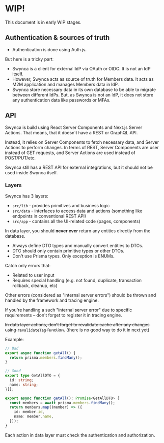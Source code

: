 # WIP!

This document is in early WIP stages.

## Authentication & sources of truth

- Authentication is done using Auth.js.

But here is a tricky part:

- Swynca is a client for external IdP via OAuth or OIDC. It is not an IdP itself.
- However, Swynca acts as source of truth for Members data. It acts as M2M application and manages Members data in IdP.
- Swynca store necessary data in its own database to be able to migrate between different IdPs.
  But, as Swynca is not an IdP, it does not store any authentication data like passwords or MFAs.

## API

Swynca is build using React Server Components and Next.js Server Actions. That means, that it doesn't have a REST or GraphQL API.

Instead, it relies on Server Components to fetch necessary data, and Server Actions to perform changes.
In terms of REST, Server Components are user instead of GET requests, and Server Actions are used instead of POST/PUT/etc.

Swynca still has a REST API for external integrations, but it should not be used inside Swynca itself.

### Layers

Swynca has 3 layers:

- `src/lib` - provides primitives and business logic
- `src/data` - interfaces to access data and actions (something like endpoints in conventional REST API)
- `src/app` - contains all the UI-related code (pages, components)

In data layer, you should **never ever** return any entities directly from the database.

- Always define DTO types and manually convert entities to DTOs.
- DTO should only contain primitive types or other DTOs.
- Don't use Prisma types. Only exception is ENUMs.

Catch only errors that:

- Related to user input
- Requires special handling (e.g. not found, duplicate, transaction rollback, cleanup, etc)

Other errors (considered as "internal server errors") should be thrown and handled by the framework and tracing engine.

If you're handling a such "internal server error" due to specific requirements – don't forget to register it in tracing engine.

~~In data layer actions, don't forget to revalidate cache after any changes using `revalidateTag` function.~~
(there is no good way to do it in next yet)

Example:

```ts
// Bad
export async function getAll() {
  return prisma.members.findMany();
}

// Good
export type GetAllDTO = {
  id: string;
  name: string;
}[];

export async function getAll(): Promise<GetAllDTO> {
  const members = await prisma.members.findMany();
  return members.map((member) => ({
    id: member.id,
    name: member.name,
  }));
}
```

Each action in data layer must check the authentication and authorization.

